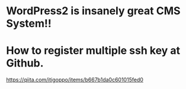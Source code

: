 WordPress2 is insanely great CMS System!!
===

# How to register multiple ssh key at Github.

https://qiita.com/itigoppo/items/b667b1da0c601015fed0

